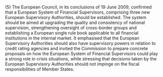 (5) The European Council, in its conclusions of 19 June 2009, confirmed that a European System of Financial Supervisors, comprising three new European Supervisory Authorities, should be established. The system should be aimed at upgrading the quality and consistency of national supervision, strengthening oversight of cross-border groups and establishing a European single rule book applicable to all financial institutions in the internal market. It emphasised that the European Supervisory Authorities should also have supervisory powers in relation to credit rating agencies and invited the Commission to prepare concrete proposals on how the European System of Financial Supervisors could play a strong role in crisis situations, while stressing that decisions taken by the European Supervisory Authorities should not impinge on the fiscal responsibilities of Member States.